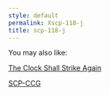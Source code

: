 ```yaml
---
style: default
permalink: Xscp-118-j
title: scp-118-j
---
```

You may also like:

[The Clock Shall Strike Again](http://scp-wiki.net/the-clock-shall-strike-again)

[SCP-CCG](http://scp-wiki.net/scp-ccg)
